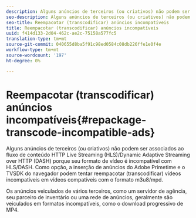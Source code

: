 ```yaml
---
description: Alguns anúncios de terceiros (ou criativos) não podem ser associados ao fluxo de conteúdo HTTP Live Streaming (HLS)/Dynamic Adaptive Streaming over HTTP (DASH) porque seu formato de vídeo é incompatível com HLS/DASH. Como opção, a inserção de anúncios do Adobe Primetime e o TVSDK do navegador podem tentar reempacotar (transcodificar) vídeos incompatíveis em vídeos compatíveis com o formato m3u8/mpd.
seo-description: Alguns anúncios de terceiros (ou criativos) não podem ser associados ao fluxo de conteúdo HTTP Live Streaming (HLS)/Dynamic Adaptive Streaming over HTTP (DASH) porque seu formato de vídeo é incompatível com HLS/DASH. Como opção, a inserção de anúncios do Adobe Primetime e o TVSDK do navegador podem tentar reempacotar (transcodificar) vídeos incompatíveis em vídeos compatíveis com o formato m3u8/mpd.
seo-title: Reempacotar (transcodificar) anúncios incompatíveis
title: Reempacotar (transcodificar) anúncios incompatíveis
uuid: f414d133-2d04-462c-ae2c-75158a577fc5
translation-type: tm+mt
source-git-commit: 040655d8ba5f91c98ed0584c08db226ffe1e0f4e
workflow-type: tm+mt
source-wordcount: '197'
ht-degree: 0%

---
```



# Reempacotar (transcodificar) anúncios incompatíveis{#repackage-transcode-incompatible-ads}

Alguns anúncios de terceiros (ou criativos) não podem ser associados ao fluxo de conteúdo HTTP Live Streaming (HLS)/Dynamic Adaptive Streaming over HTTP (DASH) porque seu formato de vídeo é incompatível com HLS/DASH. Como opção, a inserção de anúncios do Adobe Primetime e o TVSDK do navegador podem tentar reempacotar (transcodificar) vídeos incompatíveis em vídeos compatíveis com o formato m3u8/mpd.

Os anúncios veiculados de vários terceiros, como um servidor de agência, seu parceiro de inventário ou uma rede de anúncios, geralmente são veiculados em formatos incompatíveis, como o download progressivo de MP4.
